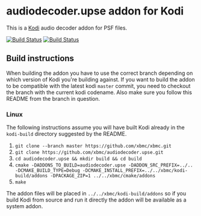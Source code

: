 # audiodecoder.upse addon for Kodi

This is a [Kodi](https://kodi.tv) audio decoder addon for PSF files.

[![Build Status](https://travis-ci.org/xbmc/audiodecoder.upse.svg?branch=Matrix)](https://travis-ci.org/xbmc/audiodecoder.upse/branches)
[![Build Status](https://ci.appveyor.com/api/projects/status/github/xbmc/audiodecoder.upse?branch=Matrix&svg=true)](https://ci.appveyor.com/project/xbmc/audiodecoder-upse?branch=Matrix)

## Build instructions

When building the addon you have to use the correct branch depending on which version of Kodi you're building against. 
If you want to build the addon to be compatible with the latest kodi `master` commit, you need to checkout the branch with the current kodi codename.
Also make sure you follow this README from the branch in question.

### Linux

The following instructions assume you will have built Kodi already in the `kodi-build` directory 
suggested by the README.

1. `git clone --branch master https://github.com/xbmc/xbmc.git`
2. `git clone https://github.com/xbmc/audiodecoder.upse.git`
3. `cd audiodecoder.upse && mkdir build && cd build`
4. `cmake -DADDONS_TO_BUILD=audiodecoder.upse -DADDON_SRC_PREFIX=../.. -DCMAKE_BUILD_TYPE=Debug -DCMAKE_INSTALL_PREFIX=../../xbmc/kodi-build/addons -DPACKAGE_ZIP=1 ../../xbmc/cmake/addons`
5. `make`

The addon files will be placed in `../../xbmc/kodi-build/addons` so if you build Kodi from source and run it directly 
the addon will be available as a system addon.
